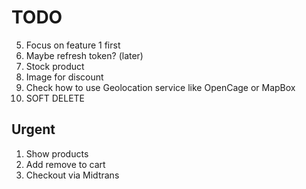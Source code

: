 # TODO

<!-- 1. Enable switch endpoint url between dev and prod env -->

5. Focus on feature 1 first
6. Maybe refresh token? (later)
7. Stock product
8. Image for discount
9. Check how to use Geolocation service like OpenCage or MapBox
10. SOFT DELETE

## Urgent

1. Show products
2. Add remove to cart
3. Checkout via Midtrans
